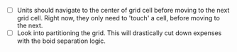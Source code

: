 - [ ] Units should navigate to the center of grid cell before moving to the next grid cell. Right now, they only need to 'touch' a cell, before moving to the next.
- [ ] Look into partitioning the grid. This will drastically cut down expenses with the boid separation logic.
